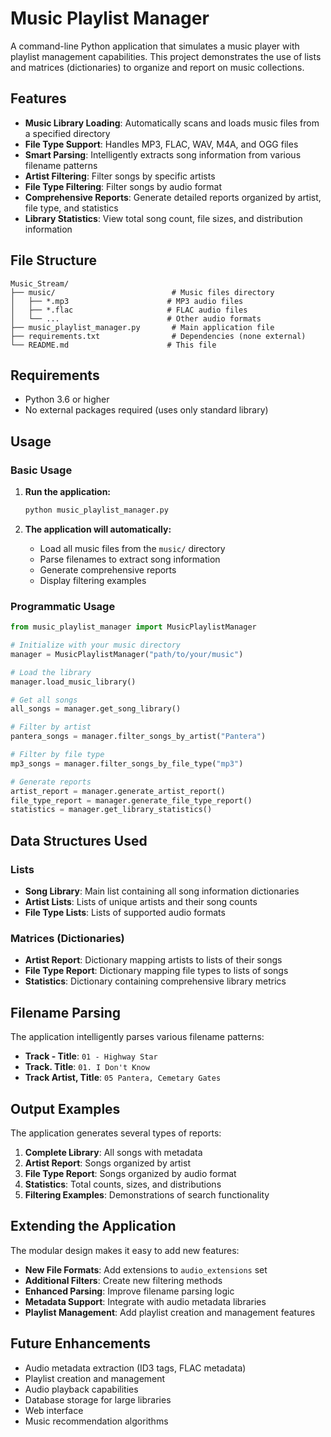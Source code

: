 # Music Playlist Manager

A command-line Python application that simulates a music player with playlist management capabilities. This project demonstrates the use of lists and matrices (dictionaries) to organize and report on music collections.

## Features

- **Music Library Loading**: Automatically scans and loads music files from a specified directory
- **File Type Support**: Handles MP3, FLAC, WAV, M4A, and OGG files
- **Smart Parsing**: Intelligently extracts song information from various filename patterns
- **Artist Filtering**: Filter songs by specific artists
- **File Type Filtering**: Filter songs by audio format
- **Comprehensive Reports**: Generate detailed reports organized by artist, file type, and statistics
- **Library Statistics**: View total song count, file sizes, and distribution information

## File Structure

```
Music_Stream/
├── music/                          # Music files directory
│   ├── *.mp3                      # MP3 audio files
│   ├── *.flac                     # FLAC audio files
│   └── ...                        # Other audio formats
├── music_playlist_manager.py       # Main application file
├── requirements.txt                # Dependencies (none external)
└── README.md                      # This file
```

## Requirements

- Python 3.6 or higher
- No external packages required (uses only standard library)

## Usage

### Basic Usage

1. **Run the application:**
   ```bash
   python music_playlist_manager.py
   ```

2. **The application will automatically:**
   - Load all music files from the `music/` directory
   - Parse filenames to extract song information
   - Generate comprehensive reports
   - Display filtering examples

### Programmatic Usage

```python
from music_playlist_manager import MusicPlaylistManager

# Initialize with your music directory
manager = MusicPlaylistManager("path/to/your/music")

# Load the library
manager.load_music_library()

# Get all songs
all_songs = manager.get_song_library()

# Filter by artist
pantera_songs = manager.filter_songs_by_artist("Pantera")

# Filter by file type
mp3_songs = manager.filter_songs_by_file_type("mp3")

# Generate reports
artist_report = manager.generate_artist_report()
file_type_report = manager.generate_file_type_report()
statistics = manager.get_library_statistics()
```

## Data Structures Used

### Lists
- **Song Library**: Main list containing all song information dictionaries
- **Artist Lists**: Lists of unique artists and their song counts
- **File Type Lists**: Lists of supported audio formats

### Matrices (Dictionaries)
- **Artist Report**: Dictionary mapping artists to lists of their songs
- **File Type Report**: Dictionary mapping file types to lists of songs
- **Statistics**: Dictionary containing comprehensive library metrics

## Filename Parsing

The application intelligently parses various filename patterns:

- **Track - Title**: `01 - Highway Star`
- **Track. Title**: `01. I Don't Know`
- **Track Artist, Title**: `05 Pantera, Cemetary Gates`

## Output Examples

The application generates several types of reports:

1. **Complete Library**: All songs with metadata
2. **Artist Report**: Songs organized by artist
3. **File Type Report**: Songs organized by audio format
4. **Statistics**: Total counts, sizes, and distributions
5. **Filtering Examples**: Demonstrations of search functionality

## Extending the Application

The modular design makes it easy to add new features:

- **New File Formats**: Add extensions to `audio_extensions` set
- **Additional Filters**: Create new filtering methods
- **Enhanced Parsing**: Improve filename parsing logic
- **Metadata Support**: Integrate with audio metadata libraries
- **Playlist Management**: Add playlist creation and management features

## Future Enhancements

- Audio metadata extraction (ID3 tags, FLAC metadata)
- Playlist creation and management
- Audio playback capabilities
- Database storage for large libraries
- Web interface
- Music recommendation algorithms
